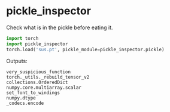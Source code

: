 # pickle_inspector
Check what is in the pickle before eating it.

```py
import torch
import pickle_inspector
torch.load('sus.pt', pickle_module=pickle_inspector.pickle)
```
Outputs:
```
very_suspicious_function
torch._utils._rebuild_tensor_v2
collections.OrderedDict
numpy.core.multiarray.scalar
set_font_to_windings
numpy.dtype
_codecs.encode
```
